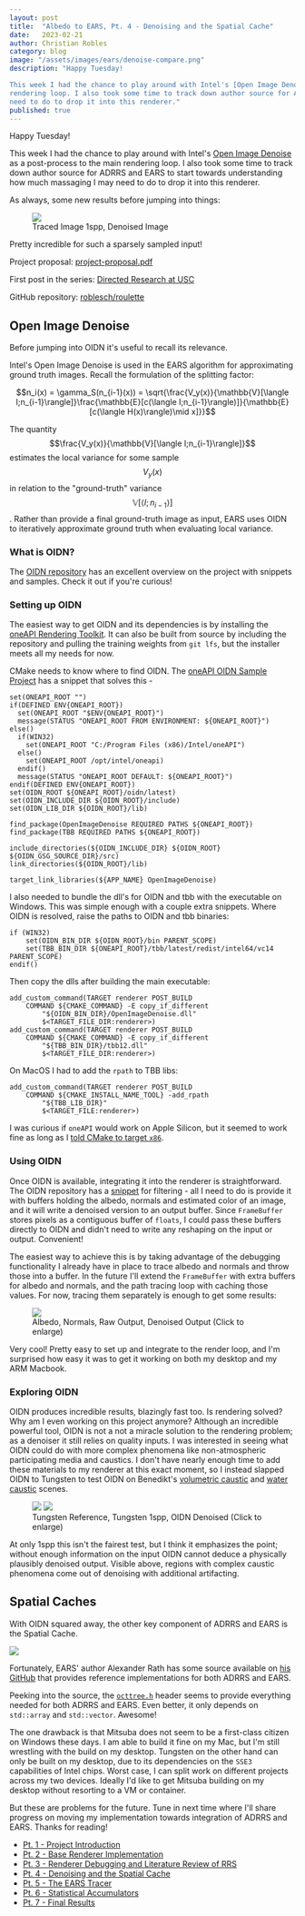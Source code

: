 ```yaml
---
layout: post
title:  "Albedo to EARS, Pt. 4 - Denoising and the Spatial Cache"
date:   2023-02-21
author: Christian Robles
category: blog
image: "/assets/images/ears/denoise-compare.png"
description: "Happy Tuesday!

This week I had the chance to play around with Intel's [Open Image Denoise](https://www.openimagedenoise.org/) as a post-process to the main
rendering loop. I also took some time to track down author source for ADRRS and EARS to start towards understanding how much massaging I may
need to do to drop it into this renderer."
published: true 
---
```


Happy Tuesday!

This week I had the chance to play around with Intel's [Open Image Denoise](https://www.openimagedenoise.org/) as a post-process to the main
rendering loop. I also took some time to track down author source for ADRRS and EARS to start towards understanding how much massaging I may
need to do to drop it into this renderer.

As always, some new results before jumping into things:

<figure>
    <img src="/assets/images/ears/denoise-compare.png" />
    <figcaption>Traced Image 1spp, Denoised Image</figcaption>
</figure>

Pretty incredible for such a sparsely sampled input!

Project proposal: [project-proposal.pdf](/assets/roblesch_project_proposal.pdf)

First post in the series: [Directed Research at USC](https://blog.roblesch.page/blog/2022/11/17/directed-research.html)

GitHub repository: [roblesch/roulette](https://github.com/roblesch/roulette)

## Open Image Denoise

Before jumping into OIDN it's useful to recall its relevance.

Intel's Open Image Denoise is used in the EARS algorithm for approximating ground truth images.
Recall the formulation of the splitting factor:

$$n_i(x) = \gamma_S(n_{i-1}(x)) = \sqrt{\frac{V_y(x)}{\mathbb{V}[\langle I;n_{i-1}\rangle]}\frac{\mathbb{E}[c(\langle I;n_{i-1}\rangle)]}{\mathbb{E}[c(\langle H(x)\rangle)\mid x]}}$$

The quantity $$\frac{V_y(x)}{\mathbb{V}[\langle I;n_{i-1}\rangle]}$$ estimates the local variance for some sample $$V_y(x)$$
in relation to the "ground-truth" variance $$\mathbb{V}[\langle I;n_{i-1}\rangle]$$. Rather than provide a final ground-truth
image as input, EARS uses OIDN to iteratively approximate ground truth when evaluating local variance.

### What is OIDN?

The [OIDN repository](https://github.com/OpenImageDenoise/oidn#overview) has an excellent overview on the project with snippets and samples. Check it out if you're curious!

### Setting up OIDN

The easiest way to get OIDN and its dependencies is by installing the [oneAPI Rendering Toolkit](https://www.intel.com/content/www/us/en/developer/tools/oneapi/rendering-toolkit.html). It can also be built from source by including the repository and pulling the training weights from `git lfs`, but the installer meets all my needs for now.

CMake needs to know where to find OIDN. The [oneAPI OIDN Sample Project](https://github.com/oneapi-src/oneAPI-samples/tree/master/RenderingToolkit/GettingStarted/04_oidn_gsg) has a snippet that solves this -

```
set(ONEAPI_ROOT "")
if(DEFINED ENV{ONEAPI_ROOT})
  set(ONEAPI_ROOT "$ENV{ONEAPI_ROOT}")
  message(STATUS "ONEAPI_ROOT FROM ENVIRONMENT: ${ONEAPI_ROOT}")
else()
  if(WIN32)
    set(ONEAPI_ROOT "C:/Program Files (x86)/Intel/oneAPI")
  else()
    set(ONEAPI_ROOT /opt/intel/oneapi)
  endif()
  message(STATUS "ONEAPI_ROOT DEFAULT: ${ONEAPI_ROOT}")
endif(DEFINED ENV{ONEAPI_ROOT})
set(OIDN_ROOT ${ONEAPI_ROOT}/oidn/latest)
set(OIDN_INCLUDE_DIR ${OIDN_ROOT}/include)
set(OIDN_LIB_DIR ${OIDN_ROOT}/lib)

find_package(OpenImageDenoise REQUIRED PATHS ${ONEAPI_ROOT})
find_package(TBB REQUIRED PATHS ${ONEAPI_ROOT})

include_directories(${OIDN_INCLUDE_DIR} ${OIDN_ROOT} ${OIDN_GSG_SOURCE_DIR}/src)
link_directories(${OIDN_ROOT}/lib)

target_link_libraries(${APP_NAME} OpenImageDenoise)
```

I also needed to bundle the dll's for OIDN and tbb with the executable on Windows. This was simple enough with a couple extra snippets.
Where OIDN is resolved, raise the paths to OIDN and tbb binaries:

```
if (WIN32)
    set(OIDN_BIN_DIR ${OIDN_ROOT}/bin PARENT_SCOPE)
    set(TBB_BIN_DIR ${ONEAPI_ROOT}/tbb/latest/redist/intel64/vc14 PARENT_SCOPE)
endif()
```
Then copy the dlls after building the main executable:
```
add_custom_command(TARGET renderer POST_BUILD
    COMMAND ${CMAKE_COMMAND} -E copy_if_different
        "${OIDN_BIN_DIR}/OpenImageDenoise.dll"
        $<TARGET_FILE_DIR:renderer>)
add_custom_command(TARGET renderer POST_BUILD
    COMMAND ${CMAKE_COMMAND} -E copy_if_different
        "${TBB_BIN_DIR}/tbb12.dll"
        $<TARGET_FILE_DIR:renderer>)
```

On MacOS I had to add the `rpath` to TBB libs:

```
add_custom_command(TARGET renderer POST_BUILD
    COMMAND ${CMAKE_INSTALL_NAME_TOOL} -add_rpath
        "${TBB_LIB_DIR}"
        $<TARGET_FILE:renderer>)
```

I was curious if `oneAPI` would work on Apple Silicon, but it seemed to work fine as long
as I [told CMake to target `x86`](https://intellij-support.jetbrains.com/hc/en-us/community/posts/4406233940242-Using-CLion-on-Apple-Silicon-mac-to-target-x86-64-or-ARM-architecture). 

### Using OIDN

Once OIDN is available, integrating it into the renderer is straightforward. The OIDN repository has a
[snippet](https://intellij-support.jetbrains.com/hc/en-us/community/posts/4406233940242-Using-CLion-on-Apple-Silicon-mac-to-target-x86-64-or-ARM-architecture) for filtering - all I need 
to do is provide it with buffers holding the albedo, normals and estimated color of
an image, and it will write a denoised version to an output buffer. Since `FrameBuffer` stores pixels
as a contiguous buffer of `floats`, I could pass these buffers directly to OIDN and didn't need to write
any reshaping on the input or output. Convenient!

The easiest way to achieve this is by taking advantage of the debugging functionality I already have in place
to trace albedo and normals and throw those into a buffer. In the future I'll extend the `FrameBuffer` with extra
buffers for albedo and normals, and the path tracing loop with caching those values. For now, tracing them separately
is enough to get some results: 

<figure>
    <a href="/assets/images/ears/oidn-inputs.png"><img src="/assets/images/ears/oidn-inputs.png"/></a>
    <figcaption>Albedo, Normals, Raw Output, Denoised Output (Click to enlarge)</figcaption>
</figure>

Very cool! Pretty easy to set up and integrate to the render loop, and I'm surprised how easy it was to get it working
on both my desktop and my ARM Macbook.

### Exploring OIDN

OIDN produces incredible results, blazingly fast too. Is rendering solved? Why am I even working on this project anymore?
Although an incredible powerful tool, OIDN is not a not a miracle solution to the rendering problem; as a denoiser it still
relies on quality inputs. I was interested in seeing what OIDN could do with more complex phenomena like non-atmospheric
participating media and caustics. I don't have nearly enough time to add these materials to my renderer at this exact moment,
so I instead slapped OIDN to Tungsten to test OIDN on Benedikt's [volumetric caustic](https://benedikt-bitterli.me/resources/) and
[water caustic](https://benedikt-bitterli.me/resources/images/water-caustic.png) scenes.

<figure>
    <a href="/assets/images/ears/volumetric-caustic-compare.png"><img src="/assets/images/ears/volumetric-caustic-compare.png"/></a>
    <a href="/assets/images/ears/water-caustic-compare.png"><img src="/assets/images/ears/water-caustic-compare.png"/></a>
    <figcaption>Tungsten Reference, Tungsten 1spp, OIDN Denoised (Click to enlarge)</figcaption>
</figure>

At only 1spp this isn't the fairest test, but I think it emphasizes the point; without enough information on the input
OIDN cannot deduce a physically plausibly denoised output. Visible above, regions with complex caustic phenomena come out of denoising
with additional artifacting.

## Spatial Caches

With OIDN squared away, the other key component of ADRRS and EARS is the Spatial Cache.

<a href="https://graphics.cg.uni-saarland.de/publications/rath-sig2022.html"><img src="/assets/images/ears/ears-octree-cache.png"/></a>

Fortunately, EARS' author Alexander Rath has some source available on [his GitHub](https://github.com/iRath96/ears) that provides reference
implementations for both ADRRS and EARS.

Peeking into the source, the [`octtree.h`](https://github.com/iRath96/ears/blob/master/mitsuba/src/integrators/path/octtree.h) header seems
to provide everything needed for both ADRRS and EARS. Even better, it only depends on `std::array` and `std::vector`. Awesome!

The one drawback is that Mitsuba does not seem to be a first-class citizen on Windows these days. I am able to build it fine on my Mac, but
I'm still wrestling with the build on my desktop. Tungsten on the other hand can only be built on my desktop, due to its dependencies on the
`SSE3` capabilities of Intel chips. Worst case, I can split work on different projects across my two devices. Ideally I'd like to get Mitsuba
building on my desktop without resorting to a VM or container.

But these are problems for the future. Tune in next time where I'll share progress on moving my implementation towards integration of ADRRS and EARS.
Thanks for reading!

- [Pt. 1 - Project Introduction](https://blog.roblesch.page/blog/2023/01/04/ears-1.html)
- [Pt. 2 - Base Renderer Implementation](https://blog.roblesch.page/blog/2023/01/17/ears-2.html)
- [Pt. 3 - Renderer Debugging and Literature Review of RRS](https://blog.roblesch.page/blog/2023/02/07/ears-3.html)
- [Pt. 4 - Denoising and the Spatial Cache](https://blog.roblesch.page/blog/2023/02/21/ears-4.html)
- [Pt. 5 - The EARS Tracer](https://blog.roblesch.page/blog/2023/03/07/ears-5.html)
- [Pt. 6 - Statistical Accumulators](https://blog.roblesch.page/blog/2023/03/28/ears-6.html)
- [Pt. 7 - Final Results](https://blog.roblesch.page/blog/2023/04/11/ears-7.html)
